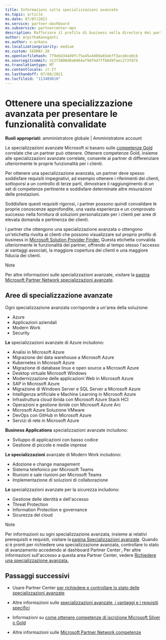 ```yaml
---
title: Informazioni sulle specializzazioni avanzate
ms.topic: article
ms.date: 07/07/2021
ms.service: partner-dashboard
ms.subservice: partnercenter-mpn
description: Rafforzare il profilo di business nella directory dei partner Microsoft. Informazioni sulle specializzazioni avanzate che è possibile ottenere insieme alle competenze Gold e Silver esistenti.
author: ArpithaKanuganti
ms.author: v-arkanu
ms.localizationpriority: medium
ms.custom: SEOMAY.20
ms.openlocfilehash: 779e6d344d9fc75a45a4d89a65ebff3ace8ce8cb
ms.sourcegitcommit: 312f3800d0a0464af9df4d7ffb0d9faec273fd74
ms.translationtype: MT
ms.contentlocale: it-IT
ms.lasthandoff: 07/08/2021
ms.locfileid: "113489810"
---
```

# <a name="earn-an-advanced-specialization-to-showcase-your-validated-capabilities"></a>Ottenere una specializzazione avanzata per presentare le funzionalità convalidate

**Ruoli appropriati:** amministratore globale | Amministratore account

Le specializzazioni avanzate Microsoft si basano sulle [competenze Gold](learn-about-competencies.md) correlate che un partner può ottenere. Ottenere competenze Gold, insieme alle specializzazioni avanzate correlate, consente ai partner di differenziare ulteriormente le proprie funzionalità per i clienti.

Per ottenere una specializzazione avanzata, un partner deve spesso soddisfare requisiti impegnativi, ad esempio ottenere i riferimenti dei clienti, sottoporsi a un controllo di terze parti, dimostrare il raggiungimento di un set di competenze pertinente e soddisfare determinate altre misurazioni delle prestazioni.

Soddisfare questi requisiti rigorosi, i partner possono quindi convalidare le proprie conoscenze approfondite, una vasta esperienza e un comprovato successo nella fornitura di soluzioni personalizzate per i clienti per aree di elevata domanda e pertinenza dei clienti.

I partner che ottengono una specializzazione avanzata o ottengono un'etichetta rivolta ai clienti che possono visualizzare sul proprio profilo di business in [Microsoft Solution Provider Finder.](https://www.microsoft.com/solution-providers/home) Questa etichetta convalida ulteriormente le funzionalità del partner, offrendo al tempo stesso l'accesso ai vantaggi associati, la maggiore copertura dei clienti e una maggiore fiducia dei clienti.

> [!NOTE]
> Per altre informazioni sulle specializzazioni avanzate, visitare la [pagina Microsoft Partner Network specializzazioni avanzate](https://partner.microsoft.com/membership/advanced-specialization).

## <a name="advanced-specialization-areas"></a>Aree di specializzazione avanzate

Ogni specializzazione avanzata corrisponde a un'area della soluzione:

- Azure
- Applicazioni aziendali
- Modern Work
- Security

**Le** specializzazioni avanzate di Azure includono:

- Analisi in Microsoft Azure
- Migrazione del data warehouse a Microsoft Azure
- Kubernetes in Microsoft Azure
- Migrazione di database linux e open source a Microsoft Azure
- Desktop virtuale Microsoft Windows
- Modernizzazione delle applicazioni Web in Microsoft Azure
- SAP in Microsoft Azure
- Migrazione di Windows Server e SQL Server a Microsoft Azure
- Intelligenza artificiale e Machine Learning in Microsoft Azure
- Infrastruttura cloud ibrida con Microsoft Azure Stack HCI
- Operazioni e gestione ibride con Microsoft Azure Arc
- Microsoft Azure Soluzione VMware
- DevOps con GitHub in Microsoft Azure
- Servizi di rete in Microsoft Azure


**Business Applications** specializzazioni avanzate includono:

- Sviluppo di applicazioni con basso codice
- Gestione di piccole e medie imprese

**Le specializzazioni** avanzate di Modern Work includono:

- Adozione e change management
- Sistema telefonico per Microsoft Teams
- Riunioni e sale riunioni per Microsoft Teams
- Implementazione di soluzioni di collaborazione

**Le** specializzazioni avanzate per la sicurezza includono:

- Gestione delle identità e dell'accesso
- Threat Protection
- Information Protection e governance
- Sicurezza del cloud

> [!NOTE]
> Per informazioni su ogni specializzazione avanzata, insieme ai relativi prerequisiti e requisiti, visitare la [pagina Specializzazioni avanzate](https://partner.microsoft.com/membership/advanced-specialization). Quando si è pronti per richiedere una specializzazione avanzata, controllare lo stato di avanzamento accedendo al dashboard Partner Center [.](https://partner.microsoft.com/dashboard) Per altre informazioni sull'accesso a questa area Partner Center, vedere [Richiedere una specializzazione avanzata.](advanced-specializations-apply.md)

## <a name="next-steps"></a>Passaggi successivi

- Usare Partner Center [per richiedere e controllare lo stato delle specializzazioni avanzate](advanced-specializations-apply.md)

- Altre informazioni sulle [specializzazioni avanzate, i vantaggi e i requisiti specifici](https://partner.microsoft.com/membership/advanced-specialization)

- Informazioni su [come ottenere competenze di iscrizione Microsoft Silver o Gold](learn-about-competencies.md)

- Altre informazioni sulle [Microsoft Partner Network competenze](https://partner.microsoft.com/membership/competencies)